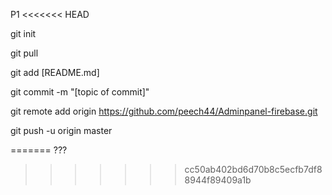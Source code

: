 P1
<<<<<<< HEAD

git init 

git pull

git add [README.md]

git commit -m "[topic of commit]"

git remote add origin https://github.com/peech44/Adminpanel-firebase.git

git push -u origin master

=======
???
>>>>>>> cc50ab402bd6d70b8c5ecfb7df88944f89409a1b
